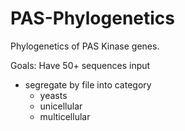 PAS-Phylogenetics
=================

Phylogenetics of PAS Kinase genes.

Goals:
Have 50+ sequences input
* segregate by file into category
	* yeasts
	* unicellular
	* multicellular